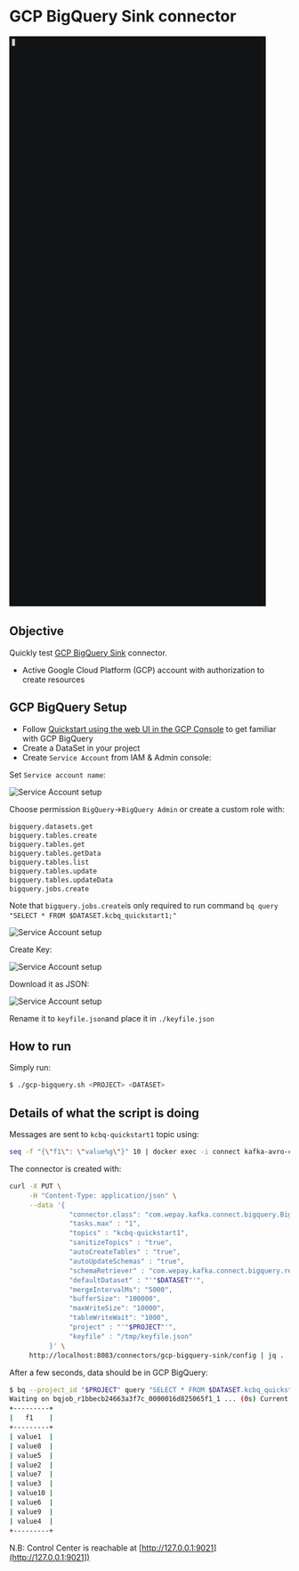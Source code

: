 # GCP BigQuery Sink connector

![asciinema](https://github.com/vdesabou/gifs/blob/master/connect/connect-gcp-bigquery-sink/asciinema.gif?raw=true)

## Objective

Quickly test [GCP BigQuery Sink](https://docs.confluent.io/current/connect/kafka-connect-bigquery/index.html#kconnect-long-gcp-bigquery-sink-connector) connector.

* Active Google Cloud Platform (GCP) account with authorization to create resources

## GCP BigQuery Setup

* Follow [Quickstart using the web UI in the GCP Console](https://cloud.google.com/bigquery/docs/quickstarts/quickstart-web-ui) to get familiar with GCP BigQuery
* Create a DataSet in your project
* Create `Service Account` from IAM & Admin console:

Set `Service account name`:

![Service Account setup](Screenshot1.png)


Choose permission `BigQuery`->`BigQuery Admin` or create a custom role with:

```
bigquery.datasets.get
bigquery.tables.create
bigquery.tables.get
bigquery.tables.getData
bigquery.tables.list
bigquery.tables.update
bigquery.tables.updateData
bigquery.jobs.create
```

Note that `bigquery.jobs.create`is only required to run command `bq query "SELECT * FROM $DATASET.kcbq_quickstart1;"`

![Service Account setup](Screenshot2.png)

Create Key:

![Service Account setup](Screenshot3.png)

Download it as JSON:

![Service Account setup](Screenshot4.png)

Rename it to `keyfile.json`and place it in `./keyfile.json`


## How to run

Simply run:

```bash
$ ./gcp-bigquery.sh <PROJECT> <DATASET>
```

## Details of what the script is doing

Messages are sent to `kcbq-quickstart1` topic using:

```bash
seq -f "{\"f1\": \"value%g\"}" 10 | docker exec -i connect kafka-avro-console-producer --broker-list broker:9092 --property schema.registry.url=http://schema-registry:8081 --topic kcbq-quickstart1 --property value.schema='{"type":"record","name":"myrecord","fields":[{"name":"f1","type":"string"}]}'
```

The connector is created with:

```bash
curl -X PUT \
     -H "Content-Type: application/json" \
     --data '{
               "connector.class": "com.wepay.kafka.connect.bigquery.BigQuerySinkConnector",
               "tasks.max" : "1",
               "topics" : "kcbq-quickstart1",
               "sanitizeTopics" : "true",
               "autoCreateTables" : "true",
               "autoUpdateSchemas" : "true",
               "schemaRetriever" : "com.wepay.kafka.connect.bigquery.retrieve.IdentitySchemaRetriever",
               "defaultDataset" : "'"$DATASET"'",
               "mergeIntervalMs": "5000",
               "bufferSize": "100000",
               "maxWriteSize": "10000",
               "tableWriteWait": "1000",
               "project" : "'"$PROJECT"'",
               "keyfile" : "/tmp/keyfile.json"
          }' \
     http://localhost:8083/connectors/gcp-bigquery-sink/config | jq .
```



After a few seconds, data should be in GCP BigQuery:

```bash
$ bq --project_id "$PROJECT" query "SELECT * FROM $DATASET.kcbq_quickstart1;"
Waiting on bqjob_r1bbecb24663a3f7c_0000016d825065f1_1 ... (0s) Current status: DONE
+---------+
|   f1    |
+---------+
| value1  |
| value8  |
| value5  |
| value2  |
| value7  |
| value3  |
| value10 |
| value6  |
| value9  |
| value4  |
+---------+
```

N.B: Control Center is reachable at [http://127.0.0.1:9021](http://127.0.0.1:9021])

